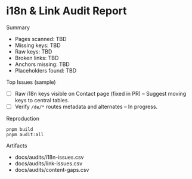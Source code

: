 # i18n & Link Audit Report

Summary
- Pages scanned: TBD
- Missing keys: TBD
- Raw keys: TBD
- Broken links: TBD
- Anchors missing: TBD
- Placeholders found: TBD

Top Issues (sample)
- [ ] Raw i18n keys visible on Contact page (fixed in PR) – Suggest moving keys to central tables.
- [ ] Verify `/de/*` routes metadata and alternates – In progress.

Reproduction
```
pnpm build
pnpm audit:all
```

Artifacts
- docs/audits/i18n-issues.csv
- docs/audits/link-issues.csv
- docs/audits/content-gaps.csv

